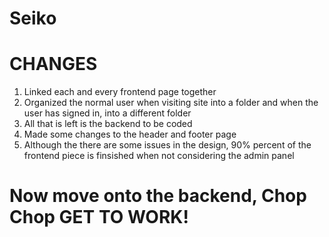 # Seiko

# CHANGES

1. Linked each and every frontend page together
2. Organized the normal user when visiting site into a folder and when the user has signed in, into a different folder
3. All that is left is the backend to be coded
4. Made some changes to the header and footer page
5. Although the there are some issues in the design, 90% percent of the frontend piece is finsished when not considering the admin panel

# Now move onto the backend, Chop Chop GET TO WORK!
